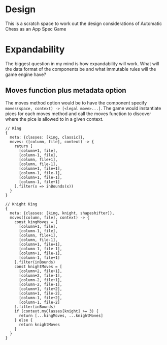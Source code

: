 # Design

This is a scratch space to work out the design considerations
of Automatic Chess as an App Spec Game

# Expandability

The biggest question in my mind is how expandability will work.
What will the data format of the components be and what
immutable rules will the game engine have?

## Moves function plus metadata option

The moves method option would be to have the component specify
`moves(space, context) -> [<legal move>...]`. The game would
instantiate pices for each moves method and call the moves
function to discover where the pice is allowed to in a given
context.

```
// King
{
  meta: {classes: [king, classic]},
  moves: ([column, file], context) -> {
    return [
      [column+1, file],
      [column-1, file],
      [column, file+1],
      [column, file-1],
      [column+1, file+1],
      [column-1, file-1],
      [column+1, file-1],
      [column-1, file+1]
    ].filter(x => inBounds(x))
  }
}

// Knight King
{
  meta: {classes: [king, knight, shapeshifter]},
  moves([column, file], context) -> {
    const kingMoves = [
      [column+1, file],
      [column-1, file],
      [column, file+1],
      [column, file-1],
      [column+1, file+1],
      [column-1, file-1],
      [column+1, file-1],
      [column-1, file+1]
    ].filter(inBounds)
    const knightMoves = [
      [column+2, file+1],      
      [column+2, file-1],
      [column-2, file+1],
      [column-2, file-1],
      [column+1, file+2],
      [column+1, file-2],
      [column-1, file+2],
      [column-1, file-2]    
    ].filter(inBounds)
    if (context.myClasses[knight] >= 3) {
      return [...kingMoves, ...knightMoves]
    } else {
      return knightMoves
    }
  }
}
```
